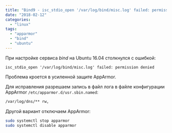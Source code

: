 ```yaml
---
title: "Bind9 - isc_stdio_open '/var/log/bind/misc.log' failed: permission denied"
date: "2018-02-12"
categories: 
  - "linux"
tags: 
  - "apparmor"
  - "bind"
  - "ubuntu"
---
```

При настройке сервиса _bind_ на Ubuntu 16.04 столкнулся с ошибкой:

`isc_stdio_open '/var/log/bind/misc.log' failed: permission denied`

Проблема кроется в усиленной защите AppArmor.

Для исправления разрешаем запись в файл лога в файле конфигурации AppArmor `/etc/apparmor.d/usr.sbin.named`:

```bash
/var/log/dns/** rw,
```

Другой вариант отключаем AppArmor:

```bash
sudo systemctl stop apparmor
sudo systemctl disable apparmor
```

